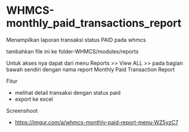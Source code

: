# WHMCS-monthly_paid_transactions_report
Menampilkan laporan transaksi status PAID pada whmcs

tambahkan file ini ke 
folder-WHMCS/modules/reports

Untuk akses nya dapat dari menu
Reports >> View ALL >> pada bagian bawah sendiri dengan nama report Monthly Paid Transaction Report

Fitur 
- melihat detail transaksi dengan status paid
- export ke excel

Screenshoot
- https://imgur.com/a/whmcs-monthly-paid-report-menu-WZ5yzC7

